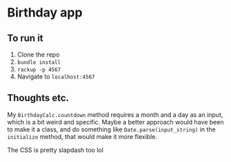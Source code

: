 # Birthday app

## To run it

1. Clone the repo
2. `bundle install`
3. `rackup -p 4567`
4. Navigate to `localhost:4567`

## Thoughts etc.

My `BirthdayCalc.countdown` method requires a month and a day as an input, which is a bit weird and specific. Maybe a better approach would have been to make it a class, and do something like `Date.parse(input_string)` in the `initialize` method, that would make it more flexible.

The CSS is pretty slapdash too lol
